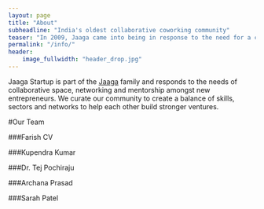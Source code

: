 ```yaml
---
layout: page
title: "About"
subheadline: "India's oldest collaborative coworking community"
teaser: "In 2009, Jaaga came into being in response to the need for a collaborative common ground for artists, technologists and activists."
permalink: "/info/"
header:
    image_fullwidth: "header_drop.jpg"
---
```

Jaaga Startup is part of the [Jaaga](http://jaaga.in) family and responds to the needs of collaborative space, networking and mentorship amongst new entrepreneurs. We curate our community to create a balance of skills, sectors and networks to help each other build stronger ventures.

#Our Team

###Farish CV

###Kupendra Kumar

###Dr. Tej Pochiraju

###Archana Prasad

###Sarah Patel